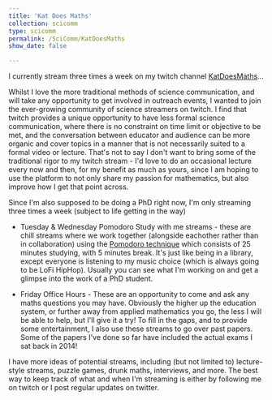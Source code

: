 ```yaml
---
title: 'Kat Does Maths'
collection: scicomm
type: scicomm
permalink: /SciComm/KatDoesMaths
show_date: false

---
```


I currently stream three times a week on my twitch channel [KatDoesMaths](https://twitch.tv/katdoesmaths)...

Whilst I love the more traditional methods of science communication, and will take any opportunity to get involved in outreach events, I wanted to join the ever-growing community of science streamers on twitch. I find that twitch provides a unique opportunity to have less formal science communication, where there is no constraint on time limit or objective to be met, and the conversation between educator and audience can be more organic and cover topics in a manner that is not necessarily suited to a formal video or lecture. That's not to say I don't want to bring some of the traditional rigor to my twitch stream - I'd love to do an occasional lecture every now and then, for my benefit as much as yours, since I am hoping to use the platform to not only share my passion for mathematics, but also improve how I get that point across. 

Since I'm also supposed to be doing a PhD right now, I'm only streaming three times a week (subject to life getting in the way)
 * Tuesday  & Wednesday Pomodoro Study with me streams - these are chill streams where we work together (alongside eachother rather than in collaboration) using the [Pomodoro technique](https://francescocirillo.com/pages/pomodoro-technique) which consists of 25 minutes studying, with 5 minutes break. It's just like being in a library, except everyone is listening to my music choice (which is always going to be LoFi HipHop). Usually you can see what I'm working on and get a glimpse into the work of a PhD student. 

 * Friday Office Hours - These are an opportunity to come and ask any maths questions you may have. Obviously the higher up the education system, or further away from applied mathematics you go, the less I will be able to help, but I'll give it a try! To fill in the gaps, and to provide some entertainment, I also use these streams to go over past papers. Some of the papers I've done so far have included the actual exams I sat back in 2014!

 I have more ideas of potential streams, including (but not limited to) lecture-style streams, puzzle games, drunk maths, interviews, and more. The best way to keep track of what and when I'm streaming is either by following me on twitch or I post regular updates on twitter. 

